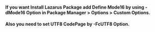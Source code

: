 #### If you want Install Lazarus Package add Define Mode16  by using -dMode16 Option in Package Manager > Options > Custom Options.
#### Also you need to set UTF8 CodePage by -FcUTF8 Option.